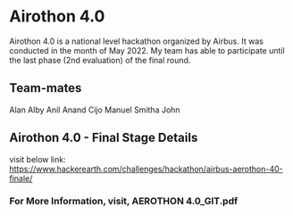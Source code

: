 

# Airothon 4.0

Airothon 4.0 is a national level hackathon organized by Airbus. It was conducted in the month of May 2022. My team has able to participate until the last phase (2nd evaluation) of the final round.

## Team-mates

Alan Alby
Anil Anand
Cijo Manuel
Smitha John

## Airothon 4.0 - Final Stage Details

visit below link:
  https://www.hackerearth.com/challenges/hackathon/airbus-aerothon-40-finale/


### For More Information, visit, AEROTHON 4.0_GIT.pdf
